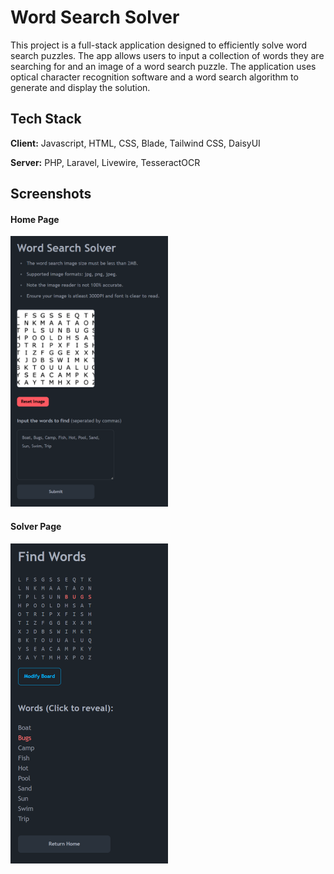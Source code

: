 # Word Search Solver

This project is a full-stack application designed to efficiently solve word search puzzles. The app allows users to input a collection of words they are searching for and an image of a word search puzzle. The application uses optical character recognition software and a word search algorithm to generate and display the solution.

## Tech Stack

**Client:** Javascript, HTML, CSS, Blade, Tailwind CSS, DaisyUI

**Server:** PHP, Laravel, Livewire, TesseractOCR

## Screenshots

#### Home Page

<img src="public/screenshots/home.png" alt="home page of the project" width=50% height=50%>

#### Solver Page

<img src="public/screenshots/find.png" alt="solver page of the project" width=50% height=50%>
